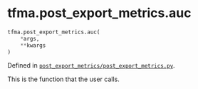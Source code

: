 <div itemscope itemtype="http://developers.google.com/ReferenceObject">
<meta itemprop="name" content="tfma.post_export_metrics.auc" />
<meta itemprop="path" content="Stable" />
</div>

# tfma.post_export_metrics.auc

``` python
tfma.post_export_metrics.auc(
    *args,
    **kwargs
)
```



Defined in [`post_export_metrics/post_export_metrics.py`](https://github.com/tensorflow/model-analysis/tree/master/tensorflow_model_analysis/post_export_metrics/post_export_metrics.py).

<!-- Placeholder for "Used in" -->

This is the function that the user calls.